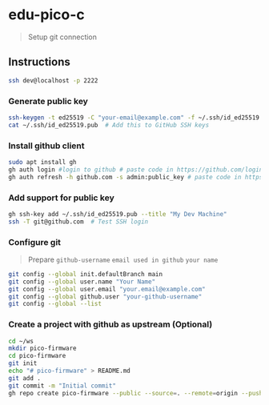 # edu-pico-c

> Setup git connection

## Instructions

```bash
ssh dev@localhost -p 2222
```

### Generate public key

```bash
ssh-keygen -t ed25519 -C "your-email@example.com" -f ~/.ssh/id_ed25519 -N ""
cat ~/.ssh/id_ed25519.pub  # Add this to GitHub SSH keys
```

### Install github client 

```bash
sudo apt install gh
gh auth login #login to github # paste code in https://github.com/login/device
gh auth refresh -h github.com -s admin:public_key # paste code in https://github.com/login/device
```

### Add support for public key

```bash
gh ssh-key add ~/.ssh/id_ed25519.pub --title "My Dev Machine"
ssh -T git@github.com  # Test SSH login
```


### Configure git

> Prepare `github-username` `email used in github` `your name`

```bash
git config --global init.defaultBranch main
git config --global user.name "Your Name"
git config --global user.email "your.email@example.com"
git config --global github.user "your-github-username"
git config --global --list
```

### Create a project with github as upstream (Optional)

```bash
cd ~/ws
mkdir pico-firmware
cd pico-firmware
git init
echo "# pico-firmware" > README.md
git add .
git commit -m "Initial commit"
gh repo create pico-firmware --public --source=. --remote=origin --push
```
